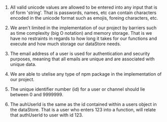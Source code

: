 1) All valid unicode values are allowed to be entered into any input that is of form 'string'. That is passwords, names, etc can contain characters encoded in the unicode format such as emojis, foreing characters, etc.

2) We aren't limited in the implementation of our project by barriers such as time complexity (big O notation) 
   and memory storage. That is we have no restraints in regards to how long it takes for our functions and execute
   and how much storage our dataStore needs. 

3) The email address of a user is used for authentication and security purposes, meaning that all emails are
   unique and are associated with unique data.

4) We are able to utelise any type of npm package in the implementation of our project.

5) The unique identifier number (id) for a user or channel should lie between 0 and 9999999.

6) The auhUserId is the same as the id contained within a users object in the dataStore. That is a user who enters
   123 into a function, will relate that authUserId to user with id 123.
